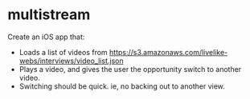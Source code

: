 # multistream

Create an iOS app that:
* Loads a list of videos from https://s3.amazonaws.com/livelike-webs/interviews/video_list.json
* Plays a video, and gives the user the opportunity switch to another video.
* Switching should be quick. ie, no backing out to another view.
